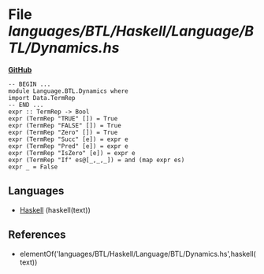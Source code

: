 # File _languages/BTL/Haskell/Language/BTL/Dynamics.hs_
**[GitHub](https://github.com/softlang/yas/blob/master/languages/BTL/Haskell/Language/BTL/Dynamics.hs)**
```
-- BEGIN ...
module Language.BTL.Dynamics where
import Data.TermRep
-- END ...
expr :: TermRep -> Bool
expr (TermRep "TRUE" []) = True
expr (TermRep "FALSE" []) = True
expr (TermRep "Zero" []) = True
expr (TermRep "Succ" [e]) = expr e
expr (TermRep "Pred" [e]) = expr e
expr (TermRep "IsZero" [e]) = expr e
expr (TermRep "If" es@[_,_,_]) = and (map expr es)
expr _ = False
```

## Languages
* [Haskell](../languages/Haskell.md) (haskell(text))

## References
* elementOf('languages/BTL/Haskell/Language/BTL/Dynamics.hs',haskell(text))
